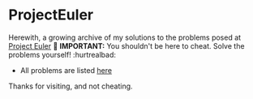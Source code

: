 # ProjectEuler
Herewith, a growing archive of my solutions to the problems posed at [Project Euler](projecteuler.net)
:red_circle: **IMPORTANT:** You shouldn't be here to cheat. Solve the problems yourself! :hurtrealbad:

- All problems are listed [here](https://projecteuler.net/archives)

Thanks for visiting, and not cheating.
